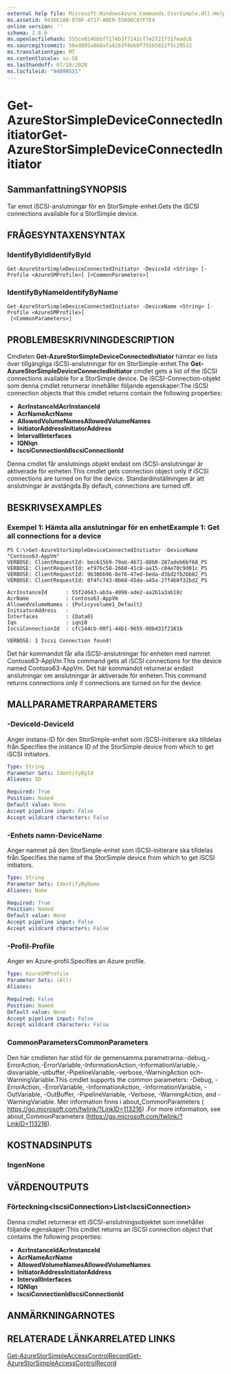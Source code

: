 ```yaml
---
external help file: Microsoft.WindowsAzure.Commands.StorSimple.dll-Help.xml
ms.assetid: 9436E1AB-870F-4717-ABE0-55A90C07F7E4
online version: ''
schema: 2.0.0
ms.openlocfilehash: 555ce014bbbf7174b3f7142cf7e2f217317eadc6
ms.sourcegitcommit: 56ed085a868afa8263f8eb0f755b5822f5c29532
ms.translationtype: MT
ms.contentlocale: sv-SE
ms.lasthandoff: 07/18/2020
ms.locfileid: "94099521"
---
```

# <span data-ttu-id="f6960-101">Get-AzureStorSimpleDeviceConnectedInitiator</span><span class="sxs-lookup"><span data-stu-id="f6960-101">Get-AzureStorSimpleDeviceConnectedInitiator</span></span>

## <span data-ttu-id="f6960-102">Sammanfattning</span><span class="sxs-lookup"><span data-stu-id="f6960-102">SYNOPSIS</span></span>
<span data-ttu-id="f6960-103">Tar emot iSCSI-anslutningar för en StorSimple-enhet.</span><span class="sxs-lookup"><span data-stu-id="f6960-103">Gets the iSCSI connections available for a StorSimple device.</span></span>

## <span data-ttu-id="f6960-104">FRÅGESYNTAXEN</span><span class="sxs-lookup"><span data-stu-id="f6960-104">SYNTAX</span></span>

### <span data-ttu-id="f6960-105">IdentifyById</span><span class="sxs-lookup"><span data-stu-id="f6960-105">IdentifyById</span></span>
```
Get-AzureStorSimpleDeviceConnectedInitiator -DeviceId <String> [-Profile <AzureSMProfile>] [<CommonParameters>]
```

### <span data-ttu-id="f6960-106">IdentifyByName</span><span class="sxs-lookup"><span data-stu-id="f6960-106">IdentifyByName</span></span>
```
Get-AzureStorSimpleDeviceConnectedInitiator -DeviceName <String> [-Profile <AzureSMProfile>]
 [<CommonParameters>]
```

## <span data-ttu-id="f6960-107">PROBLEMBESKRIVNING</span><span class="sxs-lookup"><span data-stu-id="f6960-107">DESCRIPTION</span></span>
<span data-ttu-id="f6960-108">Cmdleten **Get-AzureStorSimpleDeviceConnectedInitiator** hämtar en lista över tillgängliga iSCSI-anslutningar för en StorSimple-enhet.</span><span class="sxs-lookup"><span data-stu-id="f6960-108">The **Get-AzureStorSimpleDeviceConnectedInitiator** cmdlet gets a list of the iSCSI connections available for a StorSimple device.</span></span>
<span data-ttu-id="f6960-109">De iSCSI-Connection-objekt som denna cmdlet returnerar innehåller följande egenskaper:</span><span class="sxs-lookup"><span data-stu-id="f6960-109">The iSCSI connection objects that this cmdlet returns contain the following properties:</span></span>

- <span data-ttu-id="f6960-110">**AcrInstanceId**</span><span class="sxs-lookup"><span data-stu-id="f6960-110">**AcrInstanceId**</span></span>
- <span data-ttu-id="f6960-111">**AcrName**</span><span class="sxs-lookup"><span data-stu-id="f6960-111">**AcrName**</span></span>
- <span data-ttu-id="f6960-112">**AllowedVolumeNames**</span><span class="sxs-lookup"><span data-stu-id="f6960-112">**AllowedVolumeNames**</span></span>
- <span data-ttu-id="f6960-113">**InitiatorAddress**</span><span class="sxs-lookup"><span data-stu-id="f6960-113">**InitiatorAddress**</span></span>
- <span data-ttu-id="f6960-114">**Intervall**</span><span class="sxs-lookup"><span data-stu-id="f6960-114">**Interfaces**</span></span>
- <span data-ttu-id="f6960-115">**IQN**</span><span class="sxs-lookup"><span data-stu-id="f6960-115">**Iqn**</span></span>
- <span data-ttu-id="f6960-116">**IscsiConnectionId**</span><span class="sxs-lookup"><span data-stu-id="f6960-116">**IscsiConnectionId**</span></span>

<span data-ttu-id="f6960-117">Denna cmdlet får anslutnings objekt endast om iSCSI-anslutningar är aktiverade för enheten.</span><span class="sxs-lookup"><span data-stu-id="f6960-117">This cmdlet gets connection object only if iSCSI connections are turned on for the device.</span></span>
<span data-ttu-id="f6960-118">Standardinställningen är att anslutningar är avstängda.</span><span class="sxs-lookup"><span data-stu-id="f6960-118">By default, connections are turned off.</span></span>

## <span data-ttu-id="f6960-119">BESKRIVS</span><span class="sxs-lookup"><span data-stu-id="f6960-119">EXAMPLES</span></span>

### <span data-ttu-id="f6960-120">Exempel 1: Hämta alla anslutningar för en enhet</span><span class="sxs-lookup"><span data-stu-id="f6960-120">Example 1: Get all connections for a device</span></span>
```
PS C:\>Get-AzureStorSimpleDeviceConnectedInitiator -DeviceName "Contoso63-AppVm"
VERBOSE: ClientRequestId: bec615b9-79ab-4671-88b0-287adeb6bf68_PS
VERBOSE: ClientRequestId: ef976c58-2660-41c8-aa15-c84e70c9d01c_PS
VERBOSE: ClientRequestId: 9b306b96-8e76-47ed-beda-d3bd2fb2bb82_PS
VERBOSE: ClientRequestId: 0f4fc743-0b60-45da-a45a-27f4b0f32bd2_PS

AcrInstanceId      : 55f24643-ab3a-4098-ade2-aa2b1a3ab18c
AcrName            : Contoso63-AppVm
AllowedVolumeNames : {Policyvolume1_Default}
InitiatorAddress   : 
Interfaces         : {Data0}
Iqn                : iqn10
IscsiConnectionId  : cfc144cb-00f1-44b1-9655-80b431f2161b

VERBOSE: 1 Iscsi Connection found!
```

<span data-ttu-id="f6960-121">Det här kommandot får alla iSCSI-anslutningar för enheten med namnet Contoso63-AppVm.</span><span class="sxs-lookup"><span data-stu-id="f6960-121">This command gets all iSCSI connections for the device named Contoso63-AppVm.</span></span>
<span data-ttu-id="f6960-122">Det här kommandot returnerar endast anslutningar om anslutningar är aktiverade för enheten.</span><span class="sxs-lookup"><span data-stu-id="f6960-122">This command returns connections only if connections are turned on for the device.</span></span>

## <span data-ttu-id="f6960-123">MALLPARAMETRAR</span><span class="sxs-lookup"><span data-stu-id="f6960-123">PARAMETERS</span></span>

### <span data-ttu-id="f6960-124">-DeviceId</span><span class="sxs-lookup"><span data-stu-id="f6960-124">-DeviceId</span></span>
<span data-ttu-id="f6960-125">Anger instans-ID för den StorSimple-enhet som iSCSI-initierare ska tilldelas från.</span><span class="sxs-lookup"><span data-stu-id="f6960-125">Specifies the instance ID of the StorSimple device from which to get iSCSI initiators.</span></span>

```yaml
Type: String
Parameter Sets: IdentifyById
Aliases: ID

Required: True
Position: Named
Default value: None
Accept pipeline input: False
Accept wildcard characters: False
```

### <span data-ttu-id="f6960-126">-Enhets namn</span><span class="sxs-lookup"><span data-stu-id="f6960-126">-DeviceName</span></span>
<span data-ttu-id="f6960-127">Anger namnet på den StorSimple-enhet som iSCSI-initierare ska tilldelas från.</span><span class="sxs-lookup"><span data-stu-id="f6960-127">Specifies the name of the StorSimple device from which to get iSCSI initiators.</span></span>

```yaml
Type: String
Parameter Sets: IdentifyByName
Aliases: Name

Required: True
Position: Named
Default value: None
Accept pipeline input: False
Accept wildcard characters: False
```

### <span data-ttu-id="f6960-128">-Profil</span><span class="sxs-lookup"><span data-stu-id="f6960-128">-Profile</span></span>
<span data-ttu-id="f6960-129">Anger en Azure-profil.</span><span class="sxs-lookup"><span data-stu-id="f6960-129">Specifies an Azure profile.</span></span>

```yaml
Type: AzureSMProfile
Parameter Sets: (All)
Aliases: 

Required: False
Position: Named
Default value: None
Accept pipeline input: False
Accept wildcard characters: False
```

### <span data-ttu-id="f6960-130">CommonParameters</span><span class="sxs-lookup"><span data-stu-id="f6960-130">CommonParameters</span></span>
<span data-ttu-id="f6960-131">Den här cmdleten har stöd för de gemensamma parametrarna:-debug,-ErrorAction,-ErrorVariable,-InformationAction,-InformationVariable,-disvariable,-utbuffer,-PipelineVariable,-verbose,-WarningAction och-WarningVariable.</span><span class="sxs-lookup"><span data-stu-id="f6960-131">This cmdlet supports the common parameters: -Debug, -ErrorAction, -ErrorVariable, -InformationAction, -InformationVariable, -OutVariable, -OutBuffer, -PipelineVariable, -Verbose, -WarningAction, and -WarningVariable.</span></span> <span data-ttu-id="f6960-132">Mer information finns i about_CommonParameters ( https://go.microsoft.com/fwlink/?LinkID=113216) .</span><span class="sxs-lookup"><span data-stu-id="f6960-132">For more information, see about_CommonParameters (https://go.microsoft.com/fwlink/?LinkID=113216).</span></span>

## <span data-ttu-id="f6960-133">KOSTNADS</span><span class="sxs-lookup"><span data-stu-id="f6960-133">INPUTS</span></span>

### <span data-ttu-id="f6960-134">Ingen</span><span class="sxs-lookup"><span data-stu-id="f6960-134">None</span></span>

## <span data-ttu-id="f6960-135">VÄRDEN</span><span class="sxs-lookup"><span data-stu-id="f6960-135">OUTPUTS</span></span>

### <span data-ttu-id="f6960-136">Förteckning\<IscsiConnection\></span><span class="sxs-lookup"><span data-stu-id="f6960-136">List\<IscsiConnection\></span></span>
<span data-ttu-id="f6960-137">Denna cmdlet returnerar ett iSCSI-anslutningsobjektet som innehåller följande egenskaper:</span><span class="sxs-lookup"><span data-stu-id="f6960-137">This cmdlet returns an iSCSI connection object that contains the following properties:</span></span> 

- <span data-ttu-id="f6960-138">**AcrInstanceId**</span><span class="sxs-lookup"><span data-stu-id="f6960-138">**AcrInstanceId**</span></span>
- <span data-ttu-id="f6960-139">**AcrName**</span><span class="sxs-lookup"><span data-stu-id="f6960-139">**AcrName**</span></span>
- <span data-ttu-id="f6960-140">**AllowedVolumeNames**</span><span class="sxs-lookup"><span data-stu-id="f6960-140">**AllowedVolumeNames**</span></span>
- <span data-ttu-id="f6960-141">**InitiatorAddress**</span><span class="sxs-lookup"><span data-stu-id="f6960-141">**InitiatorAddress**</span></span>
- <span data-ttu-id="f6960-142">**Intervall**</span><span class="sxs-lookup"><span data-stu-id="f6960-142">**Interfaces**</span></span>
- <span data-ttu-id="f6960-143">**IQN**</span><span class="sxs-lookup"><span data-stu-id="f6960-143">**Iqn**</span></span>
- <span data-ttu-id="f6960-144">**IscsiConnectionId**</span><span class="sxs-lookup"><span data-stu-id="f6960-144">**IscsiConnectionId**</span></span>

## <span data-ttu-id="f6960-145">ANMÄRKNINGAR</span><span class="sxs-lookup"><span data-stu-id="f6960-145">NOTES</span></span>

## <span data-ttu-id="f6960-146">RELATERADE LÄNKAR</span><span class="sxs-lookup"><span data-stu-id="f6960-146">RELATED LINKS</span></span>

[<span data-ttu-id="f6960-147">Get-AzureStorSimpleAccessControlRecord</span><span class="sxs-lookup"><span data-stu-id="f6960-147">Get-AzureStorSimpleAccessControlRecord</span></span>](./Get-AzureStorSimpleAccessControlRecord.md)


